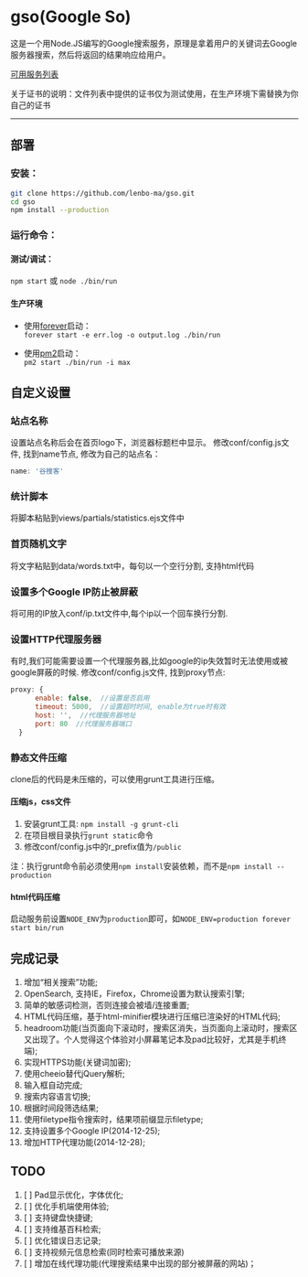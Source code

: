 gso(Google So)
===

这是一个用Node.JS编写的Google搜索服务，原理是拿着用户的关键词去Google服务器搜索，然后将返回的结果响应给用户。

[可用服务列表](https://github.com/lenbo-ma/gso/wiki/%E5%8F%AF%E7%94%A8%E6%9C%8D%E5%8A%A1%E5%88%97%E8%A1%A8)

关于证书的说明：文件列表中提供的证书仅为测试使用，在生产环境下需替换为你自己的证书

----

## 部署
### 安装：

```sh
git clone https://github.com/lenbo-ma/gso.git
cd gso
npm install --production
```

### 运行命令：

#### 测试/调试：
`npm start` 或 `node ./bin/run`

#### 生产环境

* 使用[forever](https://github.com/nodejitsu/forever)启动：  
`forever start -e err.log -o output.log ./bin/run`

* 使用[pm2](https://github.com/Unitech/pm2)启动：  
`pm2 start ./bin/run -i max`

## 自定义设置

### 站点名称
设置站点名称后会在首页logo下，浏览器标题栏中显示。
修改conf/config.js文件, 找到name节点, 修改为自己的站点名：

```javascript
name: '谷搜客'
```

### 统计脚本
将脚本粘贴到views/partials/statistics.ejs文件中

### 首页随机文字
将文字粘贴到data/words.txt中，每句以一个空行分割, 支持html代码

### 设置多个Google IP防止被屏蔽
将可用的IP放入conf/ip.txt文件中,每个ip以一个回车换行分割.

### 设置HTTP代理服务器
有时,我们可能需要设置一个代理服务器,比如google的ip失效暂时无法使用或被google屏蔽的时候.
修改conf/config.js文件, 找到proxy节点:

```javascript
proxy: { 
      enable: false,  //设置是否启用
      timeout: 5000,  //设置超时时间, enable为true时有效
      host: '',  //代理服务器地址
      port: 80  //代理服务器端口
  }
```

### 静态文件压缩
clone后的代码是未压缩的，可以使用grunt工具进行压缩。

#### 压缩js，css文件

1. 安装grunt工具: `npm install -g grunt-cli`
2. 在项目根目录执行`grunt static`命令
3. 修改conf/config.js中的r_prefix值为`/public`

注：执行grunt命令前必须使用`npm install`安装依赖，而不是`npm install --production`

#### html代码压缩

启动服务前设置`NODE_ENV`为`production`即可，如`NODE_ENV=production forever start bin/run`

## 完成记录
1. 增加“相关搜索”功能;
2. OpenSearch, 支持IE，Firefox，Chrome设置为默认搜索引擎;
3. 简单的敏感词检测，否则连接会被墙/连接重置;
4. HTML代码压缩，基于html-minifier模块进行压缩已渲染好的HTML代码;
5. headroom功能(当页面向下滚动时，搜索区消失，当页面向上滚动时，搜索区又出现了。个人觉得这个体验对小屏幕笔记本及pad比较好，尤其是手机终端);
6. 实现HTTPS功能(关键词加密);
7. 使用cheeio替代jQuery解析;
8. 输入框自动完成;
9. 搜索内容语言切换;
10. 根据时间段筛选结果;
11. 使用filetype指令搜索时，结果项前缀显示filetype;
12. 支持设置多个Google IP(2014-12-25);
13. 增加HTTP代理功能(2014-12-28);

## TODO
1. [ ] Pad显示优化，字体优化;
2. [ ] 优化手机端使用体验;
3. [ ] 支持键盘快捷键;
4. [ ] 支持维基百科检索;
5. [ ] 优化错误日志记录;
6. [ ] 支持视频元信息检索(同时检索可播放来源)
7. [ ] 增加在线代理功能(代理搜索结果中出现的部分被屏蔽的网站)；
